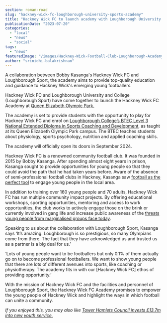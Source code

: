 ```yaml
---
section: roman-road
slug: "hackney-wick-fc-loughborough-university-sports-academy"
title: "Hackney Wick FC to launch academy with Loughborough University on Olympic Park"
publicationDate: "2023-07-20"
categories: 
  - "local"
  - "news"
  - "social"
tags: 
  - "news"
featuredImage: "/images/Hackney-Wick-Football-Club-Loughborough-Academy.jpg"
author: "srinidhi-balakrishnan"
---
```


A collaboration between Bobby Kasanga's Hackney Wick FC and Loughborough Sport, the academy aims to provide top-quality education and guidance to Hackney Wick's emerging young footballers.

Hackney Wick FC and Loughborough University and College (Loughborough Sport) have come together to launch the Hackney Wick FC Academy at [Queen Elizabeth Olympic Park.](https://romanroadlondon.com/photos-the-orbit-queen-elizabeth-olympic-park/) 

The academy is set to provide students with the opportunity to play for Hackney Wick FC and enrol on [Loughborough College’s BTEC Level 3 National Extended Diploma in Sports Coaching and Development](https://www.loucoll.ac.uk/courses/btec-level-3-national-extended-diploma-in-sports-coaching-and-development), as taught at its Queen Elizabeth Olympic Park campus. The BTEC teaches students about physiology, sports psychology, nutrition and applied coaching skills. 

The academy will officially open its doors in September 2024. 

Hackney Wick FC is a renowned community football club. It was founded in 2015 by Bobby Kasanga. After spending almost eight years in prison, Kasanga sought to provide opportunities for young people so that they could avoid the path that he had taken years before. Aware of the absence of semi-professional football clubs in Hackney, Kasanga saw [football as the perfect tool](https://romanroadlondon.com/vicky-park-rangers-fc-female-football/) to engage young people in the local area. 

In addition to training over 160 young people and 70 adults, Hackney Wick FC has run multiple community impact projects. By offering educational workshops, sporting opportunities, mentoring and access to work opportunities, the club works to actively engage those on the brink or currently involved in gang life and increase public awareness of the [threats young people from marginalised groups face today](https://romanroadlondon.com/tower-hamlets-youngest-population-uk-borough/). 

Speaking to us about the collaboration with Loughborough Sport, Kasanga says ‘It’s amazing. Loughborough is so prestigious, so many Olympians come from there. The fact that they have acknowledged us and trusted us as a partner is a big deal for us.’ 

‘Lots of young people want to be footballers but only 0.1% of them actually go on to become professional footballers. We want to show young people that there are lots of different avenues into sports, like coaching or physiotherapy. The academy fits in with our \[Hackney Wick FC\] ethos of providing opportunity.’  

With the mission of Hackney Wick FC and the facilities and personnel of Loughborough Sport, the Hackney Wick FC Academy promises to empower the young people of Hackney Wick and highlight the ways in which football can unite a community.

_If you enjoyed this, you may also like [Tower Hamlets Council invests £13.7m into new youth service.](https://romanroadlondon.com/tower-hamlets-youth-service-launched-13-million-investment/)_


